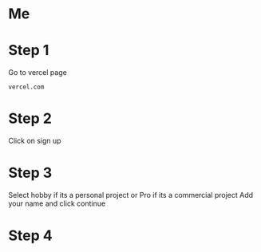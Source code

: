 # Me
# Step 1
Go to vercel page
~~~
vercel.com
~~~

# Step 2
Click on sign up

# Step 3
Select hobby if its a personal project
or Pro if its a commercial project
Add your name and click continue

# Step 4

